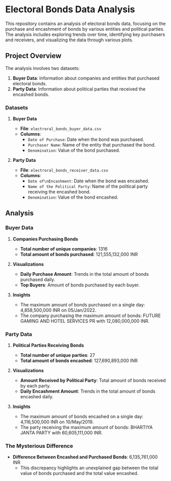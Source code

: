 # Electoral Bonds Data Analysis

This repository contains an analysis of electoral bonds data, focusing on the purchase and encashment of bonds by various entities and political parties. The analysis includes exploring trends over time, identifying key purchasers and receivers, and visualizing the data through various plots.

## Project Overview

The analysis involves two datasets:
1. **Buyer Data**: Information about companies and entities that purchased electoral bonds.
2. **Party Data**: Information about political parties that received the encashed bonds.

### Datasets

1. **Buyer Data**
   - **File**: `electroral_bonds_buyer_data.csv`
   - **Columns**:
     - `Date of Purchase`: Date when the bond was purchased.
     - `Purchaser Name`: Name of the entity that purchased the bond.
     - `Denomination`: Value of the bond purchased.

2. **Party Data**
   - **File**: `electroral_bonds_receiver_data.csv`
   - **Columns**:
     - `Date of\nEncashment`: Date when the bond was encashed.
     - `Name of the Political Party`: Name of the political party receiving the encashed bond.
     - `Denomination`: Value of the bond encashed.

## Analysis

### Buyer Data

1. **Companies Purchasing Bonds**
   - **Total number of unique companies**: 1316
   - **Total amount of bonds purchased**: 121,555,132,000 INR

2. **Visualizations**
   - **Daily Purchase Amount**: Trends in the total amount of bonds purchased daily.
   - **Top Buyers**: Amount of bonds purchased by each buyer.

3. **Insights**
   - The maximum amount of bonds purchased on a single day: 4,858,500,000 INR on 05/Jan/2022.
   - The company purchasing the maximum amount of bonds: FUTURE GAMING AND HOTEL SERVICES PR with 12,080,000,000 INR.

### Party Data

1. **Political Parties Receiving Bonds**
   - **Total number of unique parties**: 27
   - **Total amount of bonds encashed**: 127,690,893,000 INR

2. **Visualizations**
   - **Amount Received by Political Party**: Total amount of bonds received by each party.
   - **Daily Encashment Amount**: Trends in the total amount of bonds encashed daily.

3. **Insights**
   - The maximum amount of bonds encashed on a single day: 4,116,500,000 INR on 10/May/2019.
   - The party receiving the maximum amount of bonds: BHARTIYA JANTA PARTY with 60,605,111,000 INR.

### The Mysterious Difference

- **Difference Between Encashed and Purchased Bonds**: 6,135,761,000 INR
  - This discrepancy highlights an unexplained gap between the total value of bonds purchased and the total value encashed.


